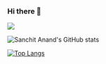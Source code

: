 ### Hi there 👋

![](https://komarev.com/ghpvc/?username=sanand34&color=green)

![Sanchit Anand's GitHub stats](https://github-readme-stats.vercel.app/api?username=sanand34&show_icons=true)

[![Top Langs](https://github-readme-stats.vercel.app/api/top-langs/?username=sanand34&layout=compact)](https://github.com/anuraghazra/github-readme-stats)


